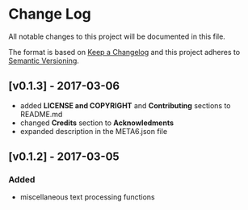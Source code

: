 # Change Log
All notable changes to this project will be documented in this file.

The format is based on [Keep a Changelog](http://keepachangelog.com/)
and this project adheres to [Semantic Versioning](http://semver.org/).

## [v0.1.3] - 2017-03-06
- added **LICENSE and COPYRIGHT** and **Contributing** sections to README.md
- changed **Credits** section to **Acknowledments**
- expanded description in the META6.json file

## [v0.1.2] - 2017-03-05
### Added
- miscellaneous text processing functions
